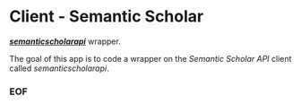 # Client - Semantic Scholar

[***semanticscholarapi***](https://github.com/danielnsilva/semanticscholar) wrapper.

The goal of this app is to code a wrapper on the *Semantic Scholar API* client
called *semanticscholarapi*.

### EOF

